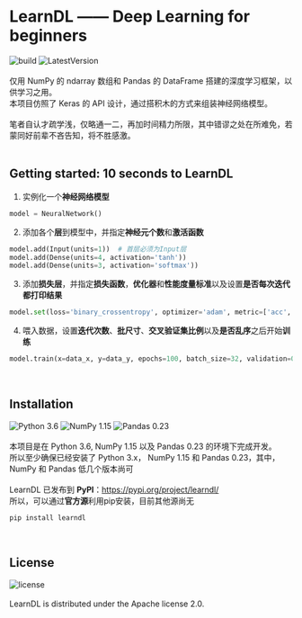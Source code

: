 # LearnDL —— Deep Learning for beginners
![build](https://img.shields.io/badge/build-no-red.svg)   ![LatestVersion](https://img.shields.io/badge/LatestVersion-0.6.3-blue.svg)   
<br/>
仅用 NumPy 的 ndarray 数组和 Pandas 的 DataFrame 搭建的深度学习框架，以供学习之用。  
本项目仿照了 Keras 的 API 设计，通过搭积木的方式来组装神经网络模型。  
<br/>
笔者自认才疏学浅，仅略通一二，再加时间精力所限，其中错谬之处在所难免，若蒙同好前辈不吝告知，将不胜感激。  
<br/>

## Getting started: 10 seconds to LearnDL
1. 实例化一个**神经网络模型**
``` python
model = NeuralNetwork()
```
2. 添加各个**层**到模型中，并指定**神经元个数**和**激活函数**
``` python
model.add(Input(units=1))  # 首层必须为Input层
model.add(Dense(units=4, activation='tanh'))
model.add(Dense(units=3, activation='softmax'))
```
3. 添加**损失层**，并指定**损失函数**，**优化器**和**性能度量标准**以及设置**是否每次迭代都打印结果**
``` python
model.set(loss='binary_crossentropy', optimizer='adam', metric=['acc', 'precision', 'recall', 'f1'], display=True)
```
4. 喂入数据，设置**迭代次数**、**批尺寸**、**交叉验证集比例**以及**是否乱序**之后开始**训练**
``` python
model.train(x=data_x, y=data_y, epochs=100, batch_size=32, validation=0.2, shuffle=True)
```
<br/>

## Installation
![Python 3.6](https://img.shields.io/badge/Python-3.6-red.svg)   ![NumPy 1.15](https://img.shields.io/badge/NumPy-1.15-blue.svg)  ![Pandas 0.23](https://img.shields.io/badge/Pandas-0.23-orange.svg)  
<br/>
本项目是在 Python 3.6, NumPy 1.15 以及 Pandas 0.23 的环境下完成开发。  
所以至少确保已经安装了 Python 3.x， NumPy 1.15 和 Pandas 0.23，其中，NumPy 和 Pandas 低几个版本尚可  
<br/>
LearnDL 已发布到 **PyPI**：https://pypi.org/project/learndl/  
所以，可以通过**官方源**利用pip安装，目前其他源尚无  
``` shell
pip install learndl
```
<br/>

## License
![license](https://img.shields.io/badge/license-Apache-brightgreen.svg)  
<br/>
LearnDL is distributed under the Apache license 2.0.
